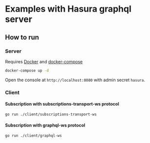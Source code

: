 # Examples with Hasura graphql server

## How to run

### Server

Requires [Docker](https://www.docker.com/) and [docker-compose](https://docs.docker.com/compose/install/)

```sh
docker-compose up -d
```

Open the console at `http://localhost:8080` with admin secret `hasura`.

### Client

#### Subscription with subscriptions-transport-ws protocol

```sh
go run ./client/subscriptions-transport-ws
```

#### Subscription with graphql-ws protocol

```sh
go run ./client/graphql-ws
```
